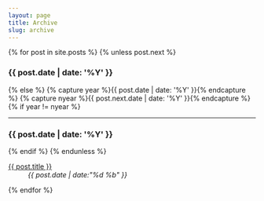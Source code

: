```yaml
---
layout: page
title: Archive
slug: archive
---
```


<div class="g one-whole cf" markdown="1">

{% for post in site.posts %}
{% unless post.next %}
<h3>{{ post.date | date: '%Y' }}</h3>
{% else %}
{% capture year %}{{ post.date | date: '%Y' }}{% endcapture %}
{% capture nyear %}{{ post.next.date | date: '%Y' }}{% endcapture %}
{% if year != nyear %}
<hr/>
<h3>{{ post.date | date: '%Y' }}</h3>
{% endif %}
{% endunless %}
<dl class="split">
	<dt class="split__title"><a href="{{ post.url }}">{{ post.title }}</a></dt>
	<dd><em>{{ post.date | date:"%d %b" }}</em></dd>
</dl>
{% endfor %}

</div>